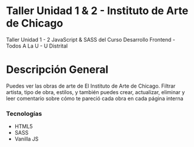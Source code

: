 # Taller Unidad 1 & 2 - Instituto de Arte de Chicago
Taller Unidad 1 - 2 JavaScript &amp; SASS del Curso Desarrollo Frontend - Todos A La U - U Distrital

# Descripción General
Puedes ver las obras de arte de El Instituto de Arte de Chicago. Filtrar artista, tipo de obra, estilos, y también puedes crear, actualizar, eliminar y leer comentario sobre cómo te pareció cada obra en cada página interna

### Tecnologías

- HTML5
- SASS
- Vanilla JS